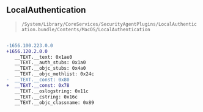 ## LocalAuthentication

> `/System/Library/CoreServices/SecurityAgentPlugins/LocalAuthentication.bundle/Contents/MacOS/LocalAuthentication`

```diff

-1656.100.223.0.0
+1656.120.2.0.0
   __TEXT.__text: 0x1ae0
   __TEXT.__auth_stubs: 0x1a0
   __TEXT.__objc_stubs: 0x4a0
   __TEXT.__objc_methlist: 0x24c
-  __TEXT.__const: 0x80
+  __TEXT.__const: 0x78
   __TEXT.__oslogstring: 0x11c
   __TEXT.__cstring: 0x16c
   __TEXT.__objc_classname: 0x89

```
